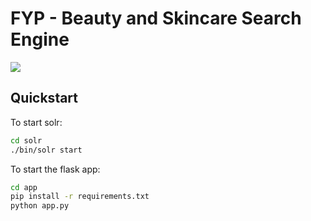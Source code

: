 # FYP - Beauty and Skincare Search Engine

![](./assets/logo.png)

## Quickstart

To start solr:

```bash
cd solr
./bin/solr start
```

To start the flask app:

```bash
cd app
pip install -r requirements.txt
python app.py
```
